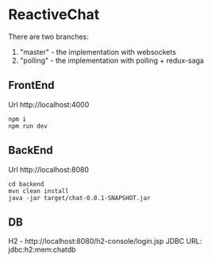 # ReactiveChat

There are two branches:
1) "master" - the implementation with websockets
2) "polling" - the implementation with polling + redux-saga

## FrontEnd

Url http://localhost:4000
```cd frontend
npm i
npm run dev
```

## BackEnd

Url http://localhost:8080
```
cd backend
mvn clean install
java -jar target/chat-0.0.1-SNAPSHOT.jar
```

## DB
H2 - http://localhost:8080/h2-console/login.jsp
JDBC URL: jdbc:h2:mem:chatdb
